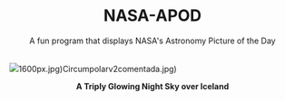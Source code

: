 <div align="center">
  <h1>
    NASA-APOD
  </h1>
</div>
  
<div align="center">
  A fun program that displays NASA's Astronomy Picture of the Day
</div>

<br>

![](https://apod.nasa.gov/apod/image/2308/TripleIceland_Zarzycka_6501.jpg)1600px.jpg)Circumpolarv2comentada.jpg)

<p align = "center">
  <b>A Triply Glowing Night Sky over Iceland</b>
</p>
